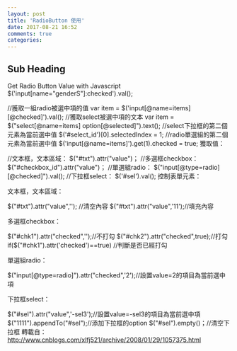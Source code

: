 ```yaml
---
layout: post
title: 'RadioButton 使用'
date: 2017-08-21 16:52
comments: true
categories: 
---
```

## Sub Heading


Get Radio Button Value with Javascript
$('input[name="genderS"]:checked').val();

//獲取一組radio被選中項的值
var item = $('input[@name=items][@checked]').val();
//獲取select被選中項的文本
var item = $("select[@name=items] option[@selected]").text();
//select下拉框的第二個元素為當前選中值
$('#select_id')[0].selectedIndex = 1;
//radio單選組的第二個元素為當前選中值
$('input[@name=items]').get(1).checked = true;
獲取值：

//文本框，文本區域：
$("#txt").attr("value")；
//多選框checkbox：
$("#checkbox_id").attr("value")；
//單選組radio：
$("input[@type=radio][@checked]").val();
//下拉框select： 
$('#sel').val();
控制表單元素：

文本框，文本區域：

  $("#txt").attr("value",''); //清空內容
  $("#txt").attr("value",'11');//填充內容

多選框checkbox：

  $("#chk1").attr("checked",'');//不打勾
  $("#chk2").attr("checked",true);//打勾
  if($("#chk1").attr('checked')==true) //判斷是否已經打勾

單選組radio：

  $("input[@type=radio]").attr("checked",'2');//設置value=2的項目為當前選中項

下拉框select：

  $("#sel").attr("value",'-sel3');//設置value=-sel3的項目為當前選中項
  $("1111").appendTo("#sel");//添加下拉框的option
  $("#sel").empty()；//清空下拉框
  轉載自：http://www.cnblogs.com/xlfj521/archive/2008/01/29/1057375.html
